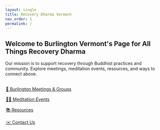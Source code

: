 ```yaml
---
layout: single
title: Recovery Dharma Vermont
nav_order: 1
permalink: /
---
```

## Welcome to Burlington Vermont's Page for All Things Recovery Dharma 

Our mission is to support recovery through Buddhist practices and community. Explore meetings, meditation events, resources, and ways to connect above.


<div style="display: flex; flex-direction: column; gap: 1rem; max-width: 500px; margin: 2rem auto;">
  <a href="{{ site.baseurl }}/meetings/" class="btn btn--outline btn--block" style="border-radius: 12px;">
    🪷 Burlington Meetings & Groups
  </a>
  <a href="{{ site.baseurl }}/meditation-events/" class="btn btn--outline btn--block" style="border-radius: 12px;">
    🧘‍♂️ Meditation Events
  </a>
  <a href="{{ site.baseurl }}/resources/" class="btn btn--outline btn--block" style="border-radius: 12px;">
    📚 Resources
  </a>
  <a href="{{ site.baseurl }}/contact/" class="btn btn--outline btn--block" style="border-radius: 12px;">
    ✉️ Contact Us
  </a>
</div>